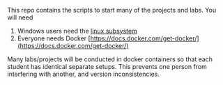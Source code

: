 This repo contains the scripts to start many of the projects and labs.
You will need

1. Windows users need the [linux subsystem](https://docs.microsoft.com/en-us/windows/wsl/install-win10)
2. Everyone needs Docker [https://docs.docker.com/get-docker/](https://docs.docker.com/get-docker/)

Many labs/projects will be conducted in docker containers so that each student has identical separate setups. This prevents one person from interfering with another, and version inconsistencies.

